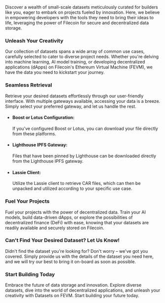 Discover a wealth of small-scale datasets meticulously curated for builders like you, eager to embark on projects fueled by innovation. Here, we believe in empowering developers with the tools they need to bring their ideas to life, leveraging the power of Filecoin for secure and decentralized data storage.

### Unleash Your Creativity

Our collection of datasets spans a wide array of common use cases, carefully selected to cater to diverse project needs. Whether you're delving into machine learning, AI model training, or developing decentralized applications (dApps) on Filecoin's Ethereum Virtual Machine (FEVM), we have the data you need to kickstart your journey.

### Seamless Retrieval

Retrieve your desired datasets effortlessly through our user-friendly interface. With multiple gateways available, accessing your data is a breeze. Simply select your preferred gateway, and let us handle the rest.

- #### Boost or Lotus Configuration:

  If you've configured Boost or Lotus, you can download your file directly from these platforms.

- #### Lighthouse IPFS Gateway:

  Files that have been pinned by Lighthouse can be downloaded directly from the Lighthouse IPFS gateway.

- #### Lassie Client:
  Utilize the Lassie client to retrieve CAR files, which can then be unpacked and utilized according to your specific use case.

### Fuel Your Projects

Fuel your projects with the power of decentralized data. Train your AI models, build data-driven dApps, or explore the possibilities of decentralized finance (DeFi) with ease, knowing that your datasets are readily available and securely stored on Filecoin.

### Can't Find Your Desired Dataset? Let Us Know!

Didn't find the dataset you're looking for? Don't worry – we've got you covered. Simply provide us with the details of the dataset you need here, and we will try our best to bring it on-board as soon as possible.

### Start Building Today

Embrace the future of data storage and innovation. Explore diverse datasets, dive into the world of decentralized applications, and unleash your creativity with Datasets on FEVM. Start building your future today.

